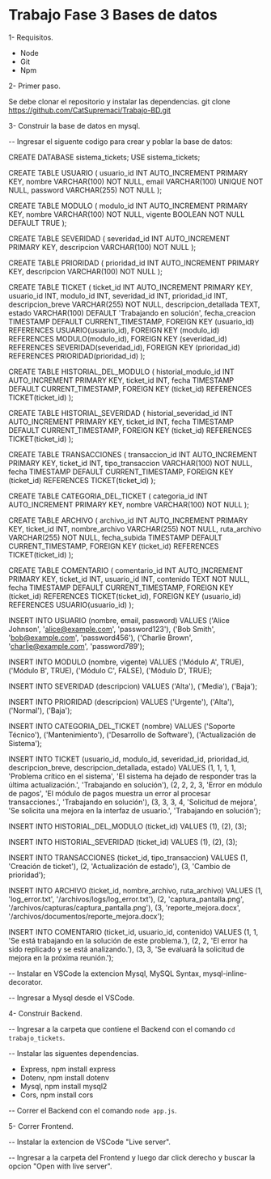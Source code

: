 # Trabajo Fase 3 Bases de datos

1- Requisitos.
- Node 
- Git 
- Npm

2- Primer paso. 

Se debe clonar el repositorio y instalar las dependencias. git clone https://github.com/CatSupremaci/Trabajo-BD.git

3- Construir la base de datos en mysql.

-- Ingresar el siguente codigo para crear y poblar la base de datos:

CREATE DATABASE sistema_tickets;
USE sistema_tickets;

CREATE TABLE USUARIO (
    usuario_id INT AUTO_INCREMENT PRIMARY KEY,
    nombre VARCHAR(100) NOT NULL,
    email VARCHAR(100) UNIQUE NOT NULL,
    password VARCHAR(255) NOT NULL
);

CREATE TABLE MODULO (
    modulo_id INT AUTO_INCREMENT PRIMARY KEY,
    nombre VARCHAR(100) NOT NULL,
    vigente BOOLEAN NOT NULL DEFAULT TRUE
);

CREATE TABLE SEVERIDAD (
    severidad_id INT AUTO_INCREMENT PRIMARY KEY,
    descripcion VARCHAR(100) NOT NULL
);

CREATE TABLE PRIORIDAD (
    prioridad_id INT AUTO_INCREMENT PRIMARY KEY,
    descripcion VARCHAR(100) NOT NULL
);

CREATE TABLE TICKET (
    ticket_id INT AUTO_INCREMENT PRIMARY KEY,
    usuario_id INT,
    modulo_id INT,
    severidad_id INT,
    prioridad_id INT,
    descripcion_breve VARCHAR(255) NOT NULL,
    descripcion_detallada TEXT,
    estado VARCHAR(100) DEFAULT 'Trabajando en solución',
    fecha_creacion TIMESTAMP DEFAULT CURRENT_TIMESTAMP,
    FOREIGN KEY (usuario_id) REFERENCES USUARIO(usuario_id),
    FOREIGN KEY (modulo_id) REFERENCES MODULO(modulo_id),
    FOREIGN KEY (severidad_id) REFERENCES SEVERIDAD(severidad_id),
    FOREIGN KEY (prioridad_id) REFERENCES PRIORIDAD(prioridad_id)
);

CREATE TABLE HISTORIAL_DEL_MODULO (
    historial_modulo_id INT AUTO_INCREMENT PRIMARY KEY,
    ticket_id INT,
    fecha TIMESTAMP DEFAULT CURRENT_TIMESTAMP,
    FOREIGN KEY (ticket_id) REFERENCES TICKET(ticket_id)
);

CREATE TABLE HISTORIAL_SEVERIDAD (
    historial_severidad_id INT AUTO_INCREMENT PRIMARY KEY,
    ticket_id INT,
    fecha TIMESTAMP DEFAULT CURRENT_TIMESTAMP,
    FOREIGN KEY (ticket_id) REFERENCES TICKET(ticket_id)
);

CREATE TABLE TRANSACCIONES (
    transaccion_id INT AUTO_INCREMENT PRIMARY KEY,
    ticket_id INT,
    tipo_transaccion VARCHAR(100) NOT NULL,
    fecha TIMESTAMP DEFAULT CURRENT_TIMESTAMP,
    FOREIGN KEY (ticket_id) REFERENCES TICKET(ticket_id)
);

CREATE TABLE CATEGORIA_DEL_TICKET (
    categoria_id INT AUTO_INCREMENT PRIMARY KEY,
    nombre VARCHAR(100) NOT NULL
);

CREATE TABLE ARCHIVO (
    archivo_id INT AUTO_INCREMENT PRIMARY KEY,
    ticket_id INT,
    nombre_archivo VARCHAR(255) NOT NULL,
    ruta_archivo VARCHAR(255) NOT NULL,
    fecha_subida TIMESTAMP DEFAULT CURRENT_TIMESTAMP,
    FOREIGN KEY (ticket_id) REFERENCES TICKET(ticket_id)
);

CREATE TABLE COMENTARIO (
    comentario_id INT AUTO_INCREMENT PRIMARY KEY,
    ticket_id INT,
    usuario_id INT,
    contenido TEXT NOT NULL,
    fecha TIMESTAMP DEFAULT CURRENT_TIMESTAMP,
    FOREIGN KEY (ticket_id) REFERENCES TICKET(ticket_id),
    FOREIGN KEY (usuario_id) REFERENCES USUARIO(usuario_id)
);

INSERT INTO USUARIO (nombre, email, password) VALUES 
('Alice Johnson', 'alice@example.com', 'password123'),
('Bob Smith', 'bob@example.com', 'password456'),
('Charlie Brown', 'charlie@example.com', 'password789');

INSERT INTO MODULO (nombre, vigente) VALUES 
('Módulo A', TRUE),
('Módulo B', TRUE),
('Módulo C', FALSE),
('Módulo D', TRUE);

INSERT INTO SEVERIDAD (descripcion) VALUES 
('Alta'),
('Media'),
('Baja');

INSERT INTO PRIORIDAD (descripcion) VALUES 
('Urgente'),
('Alta'),
('Normal'),
('Baja');

INSERT INTO CATEGORIA_DEL_TICKET (nombre) VALUES 
('Soporte Técnico'),
('Mantenimiento'),
('Desarrollo de Software'),
('Actualización de Sistema');


INSERT INTO TICKET (usuario_id, modulo_id, severidad_id, prioridad_id, descripcion_breve, descripcion_detallada, estado) VALUES 
(1, 1, 1, 1, 'Problema crítico en el sistema', 'El sistema ha dejado de responder tras la última actualización.', 'Trabajando en solución'),
(2, 2, 2, 3, 'Error en módulo de pagos', 'El módulo de pagos muestra un error al procesar transacciones.', 'Trabajando en solución'),
(3, 3, 3, 4, 'Solicitud de mejora', 'Se solicita una mejora en la interfaz de usuario.', 'Trabajando en solución');


INSERT INTO HISTORIAL_DEL_MODULO (ticket_id) VALUES 
(1),
(2),
(3);

INSERT INTO HISTORIAL_SEVERIDAD (ticket_id) VALUES 
(1),
(2),
(3);

INSERT INTO TRANSACCIONES (ticket_id, tipo_transaccion) VALUES 
(1, 'Creación de ticket'),
(2, 'Actualización de estado'),
(3, 'Cambio de prioridad');

INSERT INTO ARCHIVO (ticket_id, nombre_archivo, ruta_archivo) VALUES 
(1, 'log_error.txt', '/archivos/logs/log_error.txt'),
(2, 'captura_pantalla.png', '/archivos/capturas/captura_pantalla.png'),
(3, 'reporte_mejora.docx', '/archivos/documentos/reporte_mejora.docx');


INSERT INTO COMENTARIO (ticket_id, usuario_id, contenido) VALUES 
(1, 1, 'Se está trabajando en la solución de este problema.'),
(2, 2, 'El error ha sido replicado y se está analizando.'),
(3, 3, 'Se evaluará la solicitud de mejora en la próxima reunión.');

-- Instalar en VSCode la extencion Mysql, MySQL Syntax, mysql-inline-decorator.

-- Ingresar a Mysql desde el VSCode.

4- Construir Backend.

-- Ingresar a la carpeta que contiene el Backend con el comando `cd trabajo_tickets`.

-- Instalar las siguentes dependencias.

- Express, npm install express
- Dotenv, npm install dotenv
- Mysql, npm install mysql2
- Cors, npm install cors

-- Correr el Backend con el comando `node app.js`.

5- Correr Frontend.

-- Instalar la extencion de VSCode "Live server".

-- Ingresar a la carpeta del Frontend y luego dar click derecho y buscar la opcion "Open with live server".